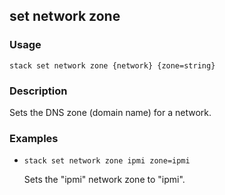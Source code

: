 ## set network zone

### Usage

`stack set network zone {network} {zone=string}`

### Description

Sets the DNS zone (domain name) for a network.

### Examples

* `stack set network zone ipmi zone=ipmi`

   Sets the "ipmi" network zone to "ipmi".




